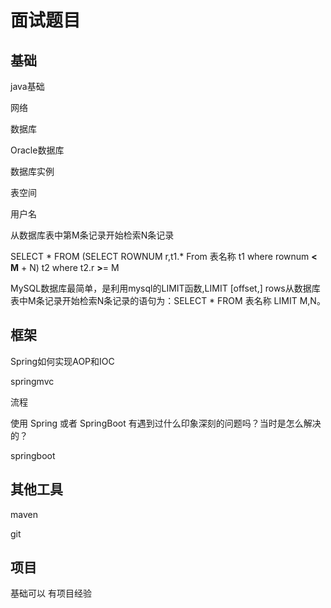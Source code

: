 # 面试题目

## 基础

java基础

网络

数据库

Oracle数据库

数据库实例

表空间

用户名

从数据库表中第M条记录开始检索N条记录

SELECT *  FROM (SELECT ROWNUM r,t1.* From 表名称 t1 where rownum **<** **M** + N) t2  where t2.r **>**= M 

MySQL数据库最简单，是利用mysql的LIMIT函数,LIMIT [offset,] rows从数据库表中M条记录开始检索N条记录的语句为：SELECT * FROM 表名称 LIMIT M,N。

## 框架

Spring如何实现AOP和IOC

springmvc

流程

使用 Spring 或者 SpringBoot 有遇到过什么印象深刻的问题吗？当时是怎么解决的？

springboot

## 其他工具

maven

git

## 项目





基础可以 有项目经验 